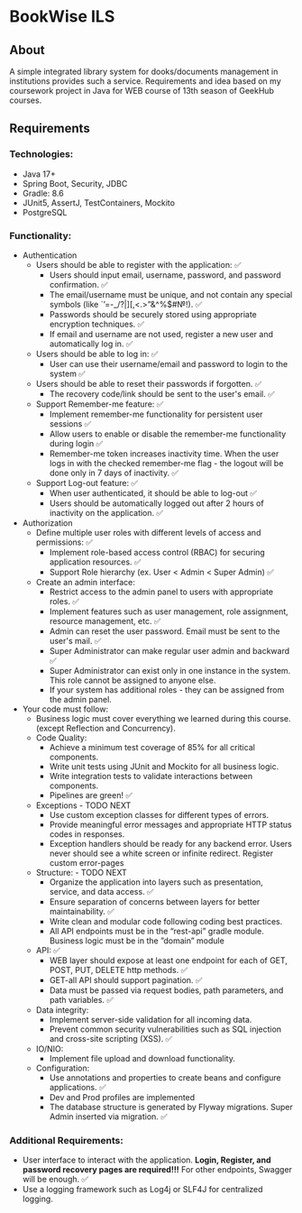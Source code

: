 # BookWise ILS
## About
A simple integrated library system for dooks/documents management in institutions provides such a service. Requirements and idea based on my coursework project in Java for WEB course of 13th season of GeekHub courses.
## Requirements
### **Technologies:**
- Java 17+
- Spring Boot, Security, JDBC
- Gradle: 8.6
- JUnit5, AssertJ, TestContainers, Mockito
- PostgreSQL

### **Functionality:**
- Authentication
    - Users should be able to register with the application: ✅
        - Users should input email, username, password, and password confirmation. ✅
        - The email/username must be unique, and not contain any special symbols (like `’=-\_/?|\][,<.>”&^%$#№!). ✅
        - Passwords should be securely stored using appropriate encryption techniques. ✅
        - If email and username are not used, register a new user and automatically log in. ✅
    - Users should be able to log in: ✅
        - User can use their username/email and password to login to the system ✅
    - Users should be able to reset their passwords if forgotten. ✅
        - The recovery code/link should be sent to the user's email. ✅
    - Support Remember-me feature: ✅
        - Implement remember-me functionality for persistent user sessions ✅
        - Allow users to enable or disable the remember-me functionality during login ✅
        - Remember-me token increases inactivity time. When the user logs in with the checked remember-me flag - the logout will be done only in 7 days of inactivity. ✅
    - Support Log-out feature: ✅
        - When user authenticated, it should be able to log-out ✅
        - Users should be automatically logged out after 2 hours of inactivity on the application. ✅
- Authorization
    - Define multiple user roles with different levels of access and permissions: ✅
        - Implement role-based access control (RBAC) for securing application resources. ✅
        - Support Role hierarchy (ex. User < Admin < Super Admin)  ✅
    - Create an admin interface:
        - Restrict access to the admin panel to users with appropriate roles. ✅
        - Implement features such as user management, role assignment, resource management, etc. ✅
        - Admin can reset the user password. Email must be sent to the user's mail. ✅
        - Super Administrator can make regular user admin and backward ✅
        - Super Administrator can exist only in one instance in the system. This role cannot be assigned to anyone else.
        - If your system has additional roles - they can be assigned from the admin panel.
- Your code must follow:
    - Business logic must cover everything we learned during this course. (except Reflection and Concurrency).
    - Code Quality:
        - Achieve a minimum test coverage of 85% for all critical components.
        - Write unit tests using JUnit and Mockito for all business logic.
        - Write integration tests to validate interactions between components.
        - Pipelines are green! ✅
    - Exceptions - TODO NEXT
        - Use custom exception classes for different types of errors.
        - Provide meaningful error messages and appropriate HTTP status codes in responses.
        - Exception handlers should be ready for any backend error. Users never should see a white screen or infinite redirect. Register custom error-pages
    - Structure: - TODO NEXT
        - Organize the application into layers such as presentation, service, and data access. ✅
        - Ensure separation of concerns between layers for better maintainability. ✅
        - Write clean and modular code following coding best practices.
        - All API endpoints must be in the “rest-api” gradle module. Business logic must be in the ”domain” module
    - API: ✅
        - WEB layer should expose at least one endpoint for each of GET, POST, PUT, DELETE http methods. ✅
        - GET-all API should support pagination. ✅
        - Data must be passed via request bodies, path parameters, and path variables. ✅
    - Data integrity:
        - Implement server-side validation for all incoming data.
        - Prevent common security vulnerabilities such as SQL injection and cross-site scripting (XSS). ✅
    - IO/NIO:
        - Implement file upload and download functionality.
    - Configuration:
        - Use annotations and properties to create beans and configure applications. ✅
        - Dev and Prod profiles are implemented
        - The database structure is generated by Flyway migrations. Super Admin inserted via migration. ✅



### **Additional Requirements:**
- User interface to interact with the application. **Login, Register, and password recovery pages are required!!!** For other endpoints, Swagger will be enough. ✅
- Use a logging framework such as Log4j or SLF4J for centralized logging.
